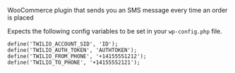 WooCommerce plugin that sends you an SMS message every time an order is placed

Expects the following config variables to be set in your ``wp-config.php`` file.

```
define('TWILIO_ACCOUNT_SID', 'ID');
define('TWILIO_AUTH_TOKEN', 'AUTHTOKEN');
define('TWILIO_FROM_PHONE', '+14155551212');
define('TWILIO_TO_PHONE', '+14155552121');
```
